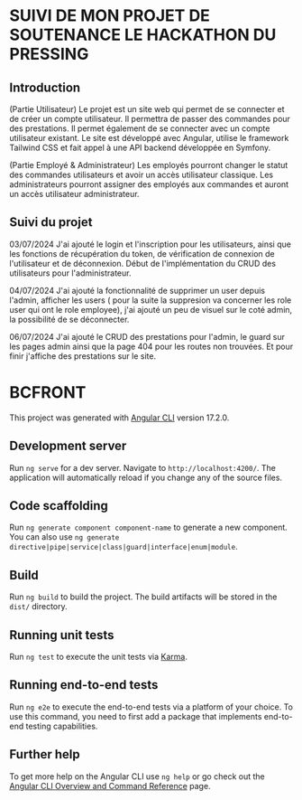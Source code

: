 # SUIVI DE MON PROJET DE SOUTENANCE LE HACKATHON DU PRESSING

## Introduction

(Partie Utilisateur)
Le projet est un site web qui permet de se connecter et de créer un compte utilisateur. Il permettra de passer des commandes pour des prestations. Il permet également de se connecter avec un compte utilisateur existant. Le site est développé avec Angular, utilise le framework Tailwind CSS et fait appel à une API backend développée en Symfony.

(Partie Employé & Administrateur)
Les employés pourront changer le statut des commandes utilisateurs et avoir un accès utilisateur classique. Les administrateurs pourront assigner des employés aux commandes et auront un accès utilisateur administrateur.

## Suivi du projet

03/07/2024
J'ai ajouté le login et l'inscription pour les utilisateurs, ainsi que les fonctions de récupération du token, de vérification de connexion de l'utilisateur et de déconnexion. Début de l'implémentation du CRUD des utilisateurs pour l'administrateur.

04/07/2024
J'ai ajouté la fonctionnalité de supprimer un user depuis l'admin, afficher les users ( pour la suite la suppresion va concerner les role user qui ont le role employee), j'ai ajouté un peu de visuel sur le coté admin, la possibilité de se déconnecter.

06/07/2024
J'ai ajouté le CRUD des prestations pour l'admin, le guard sur les pages admin ainsi que la page 404 pour les routes non trouvées. Et pour finir j'affiche des prestations sur le site.

# BCFRONT

This project was generated with [Angular CLI](https://github.com/angular/angular-cli) version 17.2.0.

## Development server

Run `ng serve` for a dev server. Navigate to `http://localhost:4200/`. The application will automatically reload if you change any of the source files.

## Code scaffolding

Run `ng generate component component-name` to generate a new component. You can also use `ng generate directive|pipe|service|class|guard|interface|enum|module`.

## Build

Run `ng build` to build the project. The build artifacts will be stored in the `dist/` directory.

## Running unit tests

Run `ng test` to execute the unit tests via [Karma](https://karma-runner.github.io).

## Running end-to-end tests

Run `ng e2e` to execute the end-to-end tests via a platform of your choice. To use this command, you need to first add a package that implements end-to-end testing capabilities.

## Further help

To get more help on the Angular CLI use `ng help` or go check out the [Angular CLI Overview and Command Reference](https://angular.io/cli) page.
